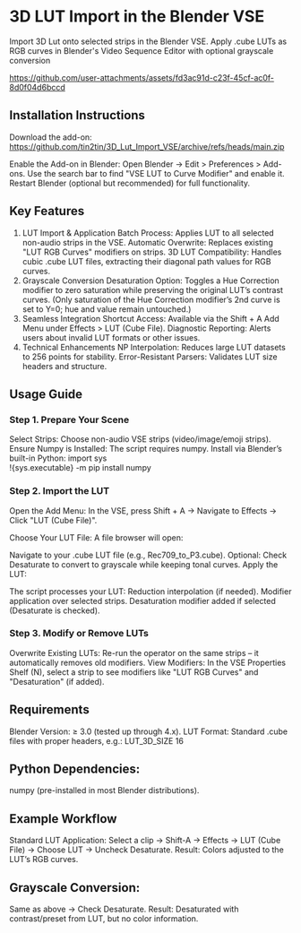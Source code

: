 # 3D LUT Import in the Blender VSE
Import 3D Lut onto selected strips in the Blender VSE. Apply .cube LUTs as RGB curves in Blender's Video Sequence Editor with optional grayscale conversion


https://github.com/user-attachments/assets/fd3ac91d-c23f-45cf-ac0f-8d0f04d6bccd


## Installation Instructions
Download the add-on: https://github.com/tin2tin/3D_Lut_Import_VSE/archive/refs/heads/main.zip

Enable the Add-on in Blender:
Open Blender → Edit > Preferences > Add-ons.
Use the search bar to find "VSE LUT to Curve Modifier" and enable it.
Restart Blender (optional but recommended) for full functionality.

## Key Features
1. LUT Import & Application
Batch Process: Applies LUT to all selected non-audio strips in the VSE.
Automatic Overwrite: Replaces existing "LUT RGB Curves" modifiers on strips.
3D LUT Compatibility: Handles cubic .cube LUT files, extracting their diagonal path values for RGB curves.
2. Grayscale Conversion
Desaturation Option: Toggles a Hue Correction modifier to zero saturation while preserving the original LUT’s contrast curves.
(Only saturation of the Hue Correction modifier’s 2nd curve is set to Y=0; hue and value remain untouched.)
3. Seamless Integration
Shortcut Access: Available via the Shift + A Add Menu under Effects > LUT (Cube File).
Diagnostic Reporting: Alerts users about invalid LUT formats or other issues.
4. Technical Enhancements
NP Interpolation: Reduces large LUT datasets to 256 points for stability.
Error-Resistant Parsers: Validates LUT size headers and structure.


## Usage Guide
### Step 1. Prepare Your Scene
Select Strips: Choose non-audio VSE strips (video/image/emoji strips).
Ensure Numpy is Installed:
The script requires numpy. Install via Blender’s built-in Python:
import sys  
!{sys.executable} -m pip install numpy  

### Step 2. Import the LUT
Open the Add Menu:
In the VSE, press Shift + A → Navigate to Effects → Click "LUT (Cube File)".

Choose Your LUT File:
A file browser will open:

Navigate to your .cube LUT file (e.g., Rec709_to_P3.cube).
Optional: Check Desaturate to convert to grayscale while keeping tonal curves.
Apply the LUT:

The script processes your LUT:
Reduction interpolation (if needed).
Modifier application over selected strips.
Desaturation modifier added if selected (Desaturate is checked).

### Step 3. Modify or Remove LUTs
Overwrite Existing LUTs: Re-run the operator on the same strips – it automatically removes old modifiers.
View Modifiers:
In the VSE Properties Shelf (N), select a strip to see modifiers like "LUT RGB Curves" and "Desaturation" (if added).


## Requirements
Blender Version: ≥ 3.0 (tested up through 4.x).
LUT Format: Standard .cube files with proper headers, e.g.:
LUT_3D_SIZE 16  

## Python Dependencies:
numpy (pre-installed in most Blender distributions).


## Example Workflow
Standard LUT Application:
Select a clip → Shift-A → Effects → LUT (Cube File) → Choose LUT → Uncheck Desaturate.
Result: Colors adjusted to the LUT’s RGB curves.


## Grayscale Conversion:
Same as above → Check Desaturate.
Result: Desaturated with contrast/preset from LUT, but no color information.
